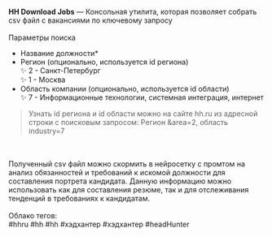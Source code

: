 <b>HH Download Jobs</b> — Консольная утилита, которая позволяет собрать csv файл с вакансиями по ключевому запросу</br>
</br>
Параметры поиска</br>
- Название должности*</br>
- Регион (опционально, используется id региона) </br>
✨ 2 - Санкт-Петербург</br>
✨ 1 - Москва</br>
- Область компании (опционально, используется id области) </br>
✨ 7 - Информационные технологии, системная интеграция, интернет</br>
> Узнать id региона и id области можно на сайте hh.ru из адресной строки с поисковым запросом: Регион &area=2, область industry=7</br> 

</br></br> 
Полученный csv файл можно скормить в нейросетку с промтом на анализ обязанностей и требований к искомой должности для составления портрета кандидата. Данную информацию можно использовать как для составления резюме, так и для отслеживания тенденций в требованиях к кандидатам.</br> 
</br> 
Облако тегов:</br> 
#hhru #hh #hh #хэдхантер #хэдхантер #headHunter
